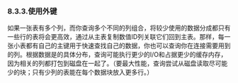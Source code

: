 ### 8.3.3.使用外键

如果一张表有多个列，而你查询多个不同的列组合，将较少使用的数据分成都只有一些行的表将会更高效，通过从主表复制数值ID列关联它们回到主表。那样，每一张小表都有自己的主键用于快速查找自己的数据，你也可以查询你在连接需要用到的列。根据数据是的具体分布，查询可能执行更少的I/O和占据更少的缓存内存，因为相关的列都打包到磁盘在一起了。（要最大性能，查询尝试从磁盘读取尽可能少的块；只有少列的表能在每个数据块放入更多行。）